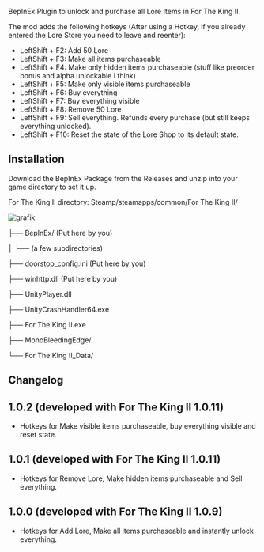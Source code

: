 BepInEx Plugin to unlock and purchase all Lore Items in For The King II.

The mod adds the following hotkeys (After using a Hotkey, if you already entered the Lore Store you need to leave and reenter):

- LeftShift + F2: Add 50 Lore
- LeftShift + F3: Make all items purchaseable
- LeftShift + F4: Make only hidden items purchaseable (stuff like preorder bonus and alpha unlockable I think)
- LeftShift + F5: Make only visible items purchaseable
- LeftShift + F6: Buy everything
- LeftShift + F7: Buy everything visible
- LeftShift + F8: Remove 50 Lore
- LeftShift + F9: Sell everything. Refunds every purchase (but still keeps everything unlocked).
- LeftShift + F10: Reset the state of the Lore Shop to its default state.

## Installation

Download the BepInEx Package from the Releases and unzip into your game directory to set it up.

For The King II directory:
Steamp/steamapps/common/For The King II/

![grafik](https://github.com/xADDBx/ftk2lorestore/assets/62178123/9c37f320-0cd8-41a7-9568-da2f4574fe3b)

├── BepInEx/ (Put here by you)

│ └── (a few subdirectories)

├── doorstop_config.ini			(Put here by you)

├── winhttp.dll					(Put here by you)

├── UnityPlayer.dll

├── UnityCrashHandler64.exe

├── For The King II.exe

├── MonoBleedingEdge/

└── For The King II_Data/

## Changelog
## 1.0.2 (developed with For The King II 1.0.11)
- Hotkeys for Make visible items purchaseable, buy everything visible and reset state.

## 1.0.1 (developed with For The King II 1.0.11)
- Hotkeys for Remove Lore, Make hidden items purchaseable and Sell everything.

## 1.0.0 (developed with For The King II 1.0.9)
- Hotkeys for Add Lore, Make all items purchaseable and instantly unlock everything.
